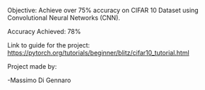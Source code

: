 Objective: Achieve over 75% accuracy on CIFAR 10 Dataset using Convolutional Neural Networks (CNN).

Accuracy Achieved: 78%

Link to guide for the project: https://pytorch.org/tutorials/beginner/blitz/cifar10_tutorial.html

Project made by:

-Massimo Di Gennaro
